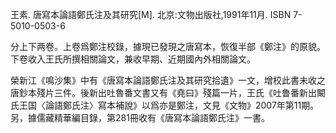 王素. 唐寫本論語鄭氏注及其研究[M]. 北京:文物出版社,1991年11月. ISBN 7-5010-0503-6

分上下两卷。上卷爲鄭注校錄，據現已發現之唐寫本，恢復半部《鄭注》的原貌。下卷收入王氏所撰相關論文，兼收早期、近期國內外相關論文。

榮新江《鳴沙集》中有《唐寫本論語鄭氏注及其研究拾遺》一文，增校此書未收之唐鈔本殘片三件。後新出吐魯番文書又有《堯曰》殘篇一片，王氏《吐鲁番新出闞氏王国〈論語鄭氏注〉寫本補說》以爲亦是鄭注，文見《文物》2007年第11期。另，據儒藏精華編目錄，第281冊收有《唐寫本論語鄭氏注》一書。
